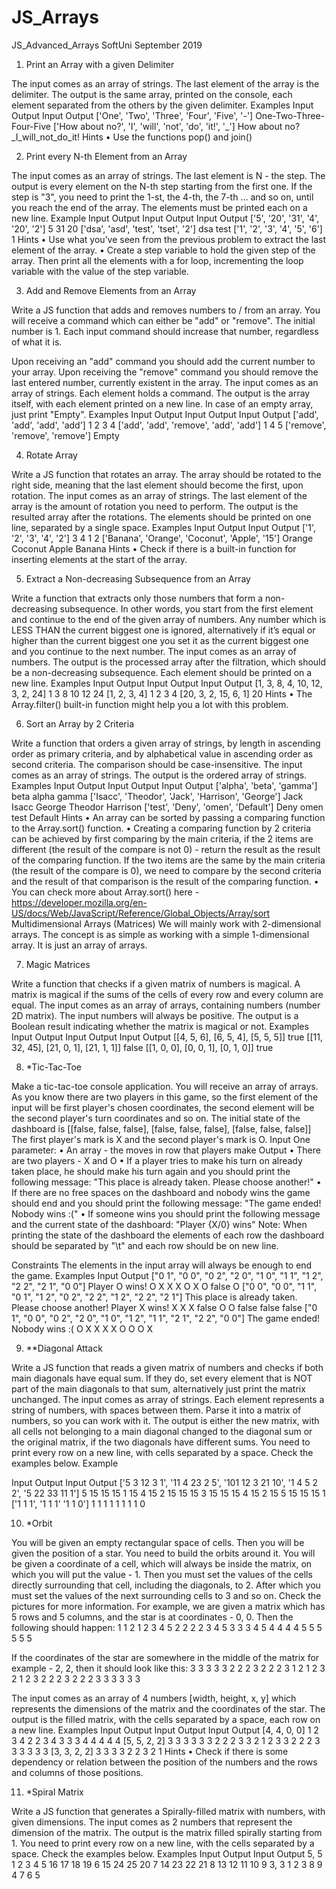 # JS_Arrays
JS_Advanced_Arrays SoftUni September 2019


1.	Print an Array with a given Delimiter

The input comes as an array of strings. The last element of the array is the delimiter.
The output is the same array, printed on the console, each element separated from the others by the given delimiter.
Examples
Input	Output		Input	Output
['One', 
'Two', 
'Three', 
'Four', 
'Five', 
'-']	One-Two-Three-Four-Five		['How about no?', 
'I',
'will', 
'not', 
'do', 
'it!', 
'_']	How about no?_I_will_not_do_it!
Hints
•	Use the functions pop() and join()

2.	Print every N-th Element from an Array 

The input comes as an array of strings. The last element is N - the step.
The output is every element on the N-th step starting from the first one. If the step is "3", you need to print the 1-st, the 4-th, the 7-th … and so on, until you reach the end of the array. The elements must be printed each on a new line.
Example
Input	Output		Input	Output		Input	Output
['5', 
'20', 
'31', 
'4', 
'20', 
'2']	5
31
20		['dsa',
'asd', 
'test', 
'tset', 
'2']
	dsa
test		['1', 
'2',
'3', 
'4', 
'5', 
'6']	1
Hints
•	Use what you’ve seen from the previous problem to extract the last element of the array.
•	Create a step variable to hold the given step of the array. Then print all the elements with a for loop, incrementing the loop variable with the value of the step variable.

3.	Add and Remove Elements from an Array

Write a JS function that adds and removes numbers to / from an array. You will receive a command which can either be "add" or "remove". 
The initial number is 1. Each input command should increase that number, regardless of what it is.

Upon receiving an "add" command you should add the current number to your array. 
Upon receiving the "remove" command you should remove the last entered number, currently existent in the array.
The input comes as an array of strings. Each element holds a command. 
The output is the array itself, with each element printed on a new line. In case of an empty array, just print "Empty".
Examples
Input	Output		Input	Output		Input	Output
['add', 
'add', 
'add', 
'add']
	1
2
3
4		['add', 
'add', 
'remove', 
'add', 
'add']	1
4
5		['remove', 
'remove', 
'remove']	Empty

4.	Rotate Array

Write a JS function that rotates an array. The array should be rotated to the right side, meaning that the last element should become the first, upon rotation. 
The input comes as an array of strings. The last element of the array is the amount of rotation you need to perform.
The output is the resulted array after the rotations. The elements should be printed on one line, separated by a single space.
Examples
Input	Output		Input	Output
['1', 
'2', 
'3', 
'4', 
'2']	3 4 1 2		['Banana', 
'Orange', 
'Coconut', 
'Apple', 
'15']	Orange Coconut Apple Banana
Hints
•	Check if there is a built-in function for inserting elements at the start of the array.

5.	Extract a Non-decreasing Subsequence from an Array

Write a function that extracts only those numbers that form a non-decreasing subsequence. In other words, you start from the first element and continue to the end of the given array of numbers. Any number which is LESS THAN the current biggest one is ignored, alternatively if it’s equal or higher than the current biggest one you set it as the current biggest one and you continue to the next number. 
The input comes as an array of numbers.
The output is the processed array after the filtration, which should be a non-decreasing subsequence. Each element should be printed on a new line.
Examples
Input	Output		Input	Output		Input	Output
[1, 
3, 
8, 
4, 
10, 
12, 
3, 
2, 
24]	1
3
8
10
12
24		[1, 
2, 
3,
4]	1
2
3
4		[20, 
3, 
2, 
15,
6, 
1]	20
Hints
•	The Array.filter() built-in function might help you a lot with this problem.

6.	Sort an Array by 2 Criteria

Write a function that orders a given array of strings, by length in ascending order as primary criteria, and by alphabetical value in ascending order as second criteria. The comparison should be case-insensitive.
The input comes as an array of strings.
The output is the ordered array of strings.
Examples
Input	Output		Input	Output		Input	Output
['alpha', 
'beta', 
'gamma']	beta
alpha
gamma		['Isacc', 
'Theodor', 
'Jack', 
'Harrison', 
'George']
	Jack
Isacc
George
Theodor
Harrison
		['test', 
'Deny', 
'omen', 
'Default']	Deny
omen
test
Default
Hints
•	An array can be sorted by passing a comparing function to the Array.sort() function.
•	Creating a comparing function by 2 criteria can be achieved by first comparing by the main criteria, if the 2 items are different (the result of the compare is not 0) - return the result as the result of the comparing function. If the two items are the same by the main criteria (the result of the compare is 0), we need to compare by the second criteria and the result of that comparison is the result of the comparing function.
•	You can check more about Array.sort() here - https://developer.mozilla.org/en-US/docs/Web/JavaScript/Reference/Global_Objects/Array/sort 
Multidimensional Arrays (Matrices)
We will mainly work with 2-dimensional arrays. The concept is as simple as working with a simple 1-dimensional array. It is just an array of arrays.

7.	Magic Matrices

Write a function that checks if a given matrix of numbers is magical. A matrix is magical if the sums of the cells of every row and every column are equal. 
The input comes as an array of arrays, containing numbers (number 2D matrix). The input numbers will always be positive.
The output is a Boolean result indicating whether the matrix is magical or not.
Examples
Input	Output		Input	Output		Input	Output
[[4, 5, 6],
 [6, 5, 4],
 [5, 5, 5]]	true		[[11, 32, 45],
 [21, 0, 1],
 [21, 1, 1]]	false
		[[1, 0, 0],
 [0, 0, 1],
 [0, 1, 0]]	true
 
8.	*Tic-Tac-Toe

Make a tic-tac-toe console application.
You will receive an array of arrays. As you know there are two players in this game, so the first element of the input will be first player's chosen coordinates, the second element will be the second player's turn coordinates and so on.
The initial state of the dashboard is
[[false, false, false],
[false, false, false],
[false, false, false]]
The first player's mark is X and the second player's mark is O.
Input
One parameter:
•	An array - the moves in row that players make
Output
•	There are two players - X and O
•	If  a player tries to make his turn on already taken place, he should make his turn again and you should print the following message:
"This place is already taken. Please choose another!"
•	If there are no free spaces on the dashboard and nobody wins the game should end and you should print the following message:
"The game ended! Nobody wins :("
•	If someone wins you should print the following message and  the current state of the dashboard:
"Player {X/0} wins"
Note: When printing the state of the dashboard the elements of each row the dashboard should be separated by "\t" and each row should be on new line.

Constraints
The elements in the input array will always be enough to end the game. 
Examples
Input	Output
["0 1",
 "0 0",
 "0 2", 
 "2 0",
 "1 0",
 "1 1",
 "1 2",
 "2 2",
 "2 1",
 "0 0"]	Player O wins!
O	X	X
X	O	X
O	false	O
["0 0",
 "0 0",
 "1 1",
 "0 1",
 "1 2",
 "0 2",
 "2 2",
 "1 2",
 "2 2",
 "2 1"]	This place is already taken. Please choose another!
Player X wins!
X	X	X
false	O	O
false	false	false
["0 1",
 "0 0",
 "0 2",
 "2 0",
 "1 0",
 "1 2",
 "1 1",
 "2 1",
 "2 2",
 "0 0"]	The game ended! Nobody wins :(
O	X	X
X	X	O
O	O	X

9.	**Diagonal Attack

Write a JS function that reads a given matrix of numbers and checks if both main diagonals have equal sum. If they do, set every element that is NOT part of the main diagonals to that sum, alternatively just print the matrix unchanged.
The input comes as array of strings. Each element represents a string of numbers, with spaces between them. Parse it into a matrix of numbers, so you can work with it.
The output is either the new matrix, with all cells not belonging to a main diagonal changed to the diagonal sum or the original matrix, if the two diagonals have different sums. You need to print every row on a new line, with cells separated by a space. Check the examples below. 
Example


Input	Output		Input	Output
['5 3 12 3 1',
'11 4 23 2 5',
'101 12 3 21 10',
'1 4 5 2 2',
'5 22 33 11 1']	5 15 15 15 1
15 4 15 2 15
15 15 3 15 15
15 4 15 2 15
5 15 15 15 1		['1 1 1',
'1 1 1'
'1 1 0']
	1 1 1
1 1 1
1 1 0

10.	*Orbit

You will be given an empty rectangular space of cells. Then you will be given the position of a star. You need to build the orbits around it.
You will be given a coordinate of a cell, which will always be inside the matrix, on which you will put the value - 1. Then you must set the values of the cells directly surrounding that cell, including the diagonals, to 2. After which you must set the values of the next surrounding cells to 3 and so on. Check the pictures for more information.
For example, we are given a matrix which has 5 rows and 5 columns, and the star is at coordinates - 0, 0. Then the following should happen:
1							1	2						1	2	3	4	5
							2	2						2	2	3	4	5
   														3	3	3	4	5
														4	4	4	4	5
														5	5	5	5	5

   
If the coordinates of the star are somewhere in the middle of the matrix for example - 2, 2, then it should look like this:
														3	3	3	3	3
 								2	2	2				3	2	2	2	3
   		1						2	1	2				3	2	1	2	3
								2	2	2				3	2	2	2	3
														3	3	3	3	3






The input comes as an array of 4 numbers [width, height, x, y] which represents the dimensions of the matrix and the coordinates of the star.
The output is the filled matrix, with the cells separated by a space, each row on a new line.
Examples
Input	Output		Input	Output		Input	Output
[4, 4, 0, 0]	1 2 3 4
2 2 3 4
3 3 3 4
4 4 4 4		[5, 5, 2, 2]
	3 3 3 3 3
3 2 2 2 3
3 2 1 2 3
3 2 2 2 3
3 3 3 3 3 		[3, 3, 2, 2]	3 3 3
3 2 2
3 2 1
Hints
•	Check if there is some dependency or relation between the position of the numbers and the rows and columns of those positions.

11.	*Spiral Matrix

Write a JS function that generates a Spirally-filled matrix with numbers, with given dimensions.
The input comes as 2 numbers that represent the dimension of the matrix. 
The output is the matrix filled spirally starting from 1. You need to print every row on a new line, with the cells separated by a space. Check the examples below. 
Examples
Input	Output		Input	Output
5, 5	1 2 3 4 5
16 17 18 19 6
15 24 25 20 7
14 23 22 21 8
13 12 11 10 9		3, 3	1 2 3
8 9 4
7 6 5

